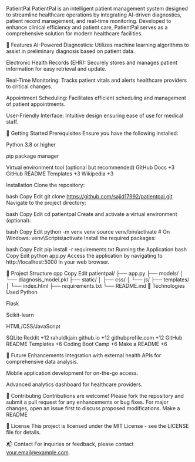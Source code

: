 PatientPal
PatientPal is an intelligent patient management system designed to streamline healthcare operations by integrating AI-driven diagnostics, patient record management, and real-time monitoring. Developed to enhance clinical efficiency and patient care, PatientPal serves as a comprehensive solution for modern healthcare facilities.​

🧠 Features
AI-Powered Diagnostics: Utilizes machine learning algorithms to assist in preliminary diagnosis based on patient data.

Electronic Health Records (EHR): Securely stores and manages patient information for easy retrieval and update.

Real-Time Monitoring: Tracks patient vitals and alerts healthcare providers to critical changes.

Appointment Scheduling: Facilitates efficient scheduling and management of patient appointments.

User-Friendly Interface: Intuitive design ensuring ease of use for medical staff.​

🚀 Getting Started
Prerequisites
Ensure you have the following installed:

Python 3.8 or higher

pip package manager

Virtual environment tool (optional but recommended)​
GitHub Docs
+3
GitHub README Templates
+3
Wikipedia
+3

Installation
Clone the repository:​

bash
Copy
Edit
git clone https://github.com/sajid17992/patientpal.git
Navigate to the project directory:​

bash
Copy
Edit
cd patientpal
Create and activate a virtual environment (optional):​

bash
Copy
Edit
python -m venv venv
source venv/bin/activate  # On Windows: venv\Scripts\activate
Install the required packages:​

bash
Copy
Edit
pip install -r requirements.txt
Running the Application
bash
Copy
Edit
python app.py
Access the application by navigating to http://localhost:5000 in your web browser.​

📁 Project Structure
cpp
Copy
Edit
patientpal/
├── app.py
├── models/
│   └── diagnosis_model.pkl
├── static/
│   ├── css/
│   └── js/
├── templates/
│   └── index.html
├── requirements.txt
└── README.md
🧪 Technologies Used
Python

Flask

Scikit-learn

HTML/CSS/JavaScript

SQLite​
Reddit
+12
rahuldkjain.github.io
+12
githubprofile.com
+12
GitHub README Templates
+6
Coding Boot Camp
+6
Make a README
+6

📌 Future Enhancements
Integration with external health APIs for comprehensive data analysis.

Mobile application development for on-the-go access.

Advanced analytics dashboard for healthcare providers.​

🤝 Contributing
Contributions are welcome! Please fork the repository and submit a pull request for any enhancements or bug fixes. For major changes, open an issue first to discuss proposed modifications.​
Make a README

📄 License
This project is licensed under the MIT License - see the LICENSE file for details.​

📬 Contact
For inquiries or feedback, please contact your.email@example.com.
